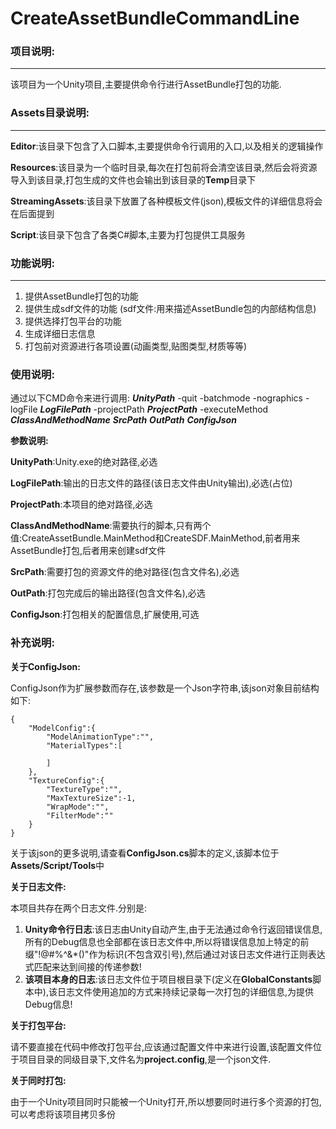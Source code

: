 # CreateAssetBundleCommandLine
### 项目说明:

------------

该项目为一个Unity项目,主要提供命令行进行AssetBundle打包的功能.

### Assets目录说明:

------------

**Editor**:该目录下包含了入口脚本,主要提供命令行调用的入口,以及相关的逻辑操作

**Resources**:该目录为一个临时目录,每次在打包前将会清空该目录,然后会将资源导入到该目录,打包生成的文件也会输出到该目录的**Temp**目录下

**StreamingAssets**:该目录下放置了各种模板文件(json),模板文件的详细信息将会在后面提到

**Script**:该目录下包含了各类C#脚本,主要为打包提供工具服务

### 功能说明:

------------

1. 提供AssetBundle打包的功能
1. 提供生成sdf文件的功能 (sdf文件:用来描述AssetBundle包的内部结构信息)
1. 提供选择打包平台的功能
1. 生成详细日志信息
1. 打包前对资源进行各项设置(动画类型,贴图类型,材质等等)

### 使用说明:
通过以下CMD命令来进行调用:
***UnityPath*** -quit -batchmode -nographics -logFile ***LogFilePath***  -projectPath ***ProjectPath***  -executeMethod ***ClassAndMethodName***  ***SrcPath***  ***OutPath*** ***ConfigJson***

**参数说明:**

**UnityPath**:Unity.exe的绝对路径,必选

**LogFilePath**:输出的日志文件的路径(该日志文件由Unity输出),必选(占位)

**ProjectPath**:本项目的绝对路径,必选

**ClassAndMethodName**:需要执行的脚本,只有两个值:CreateAssetBundle.MainMethod和CreateSDF.MainMethod,前者用来AssetBundle打包,后者用来创建sdf文件

**SrcPath**:需要打包的资源文件的绝对路径(包含文件名),必选

**OutPath**:打包完成后的输出路径(包含文件名),必选

**ConfigJson**:打包相关的配置信息,扩展使用,可选


### 补充说明:
**关于ConfigJson:**

ConfigJson作为扩展参数而存在,该参数是一个Json字符串,该json对象目前结构如下:





    {
        "ModelConfig":{
            "ModelAnimationType":"",
            "MaterialTypes":[
    
            ]
        },
        "TextureConfig":{
            "TextureType":"",
            "MaxTextureSize":-1,
            "WrapMode":"",
            "FilterMode":""
        }
    }

关于该json的更多说明,请查看**ConfigJson.cs**脚本的定义,该脚本位于**Assets/Script/Tools**中

**关于日志文件:**

本项目共存在两个日志文件.分别是:
1. **Unity命令行日志**:该日志由Unity自动产生,由于无法通过命令行返回错误信息,所有的Debug信息也全部都在该日志文件中,所以将错误信息加上特定的前缀"!@#$%^&*()"和后缀"!@#$%^&*()"作为标识(不包含双引号),然后通过对该日志文件进行正则表达式匹配来达到间接的传递参数!
1. **该项目本身的日志**:该日志文件位于项目根目录下(定义在**GlobalConstants**脚本中),该日志文件使用追加的方式来持续记录每一次打包的详细信息,为提供Debug信息!

**关于打包平台:**

请不要直接在代码中修改打包平台,应该通过配置文件中来进行设置,该配置文件位于项目目录的同级目录下,文件名为**project.config**,是一个json文件.

**关于同时打包:**

由于一个Unity项目同时只能被一个Unity打开,所以想要同时进行多个资源的打包,可以考虑将该项目拷贝多份
